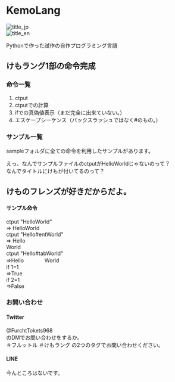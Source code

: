 # KemoLang
![title_jp](https://www10.mediafire.com/convkey/910e/d7ctndtwnqwv3kv5g.jpg)<br>
![title_en](https://www4.mediafire.com/convkey/323b/6kdxgc9z7ge2xhl5g.jpg)

Pythonで作った試作の自作プログラミング言語
## けもラング1部の命令完成
### 命令一覧

1. ctput
2. ctputでの計算
3. ifでの真偽値表示（まだ完全に出来ていない。）
4. エスケープシーケンス（バックスラッシュではなく#のもの。）

### サンプル一覧

sampleフォルダに全ての命令を利用したサンプルがあります。<br>

えっ、なんでサンプルファイルのctputがHelloWorldじゃないのって？<br>
なんでタイトルにけもが付いてるのって？

## けものフレンズが好きだからだよ。

#### サンプル命令
ctput "HelloWorld"<br>
=> HelloWorld<br>
ctput "Hello#entWorld"<br>
=> Hello<br>
World<br>
ctput "Hello#tabWorld"<br>
=>Hello　　　　World<br>
if 1=1<br>
=>True<br>
if 2=1<br>
=>False

### お問い合わせ
#### Twitter
@FurchtTokets968<br>
のDMでお問い合わせをするか。<br>
＃フルットル ＃けもラング の2つのタグでお問い合わせください。
#### LINE
今んところはないです。
